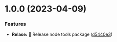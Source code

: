 # 1.0.0 (2023-04-09)


### Features

* **Relase:** :tada: Release node tools package ([d5440e3](https://github.com/shanwker1223/tools/commit/d5440e3758ce33d382917a9b68e9bf4567c0f835))
